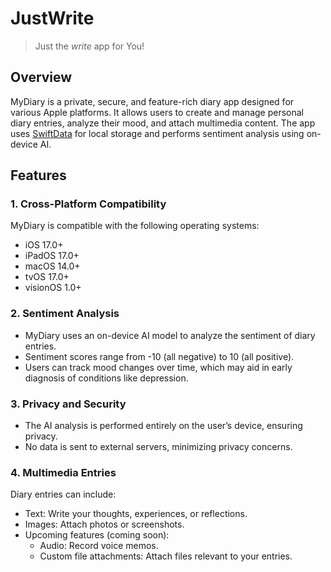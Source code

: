 # JustWrite
> Just the *write* app for You!
## Overview
MyDiary is a private, secure, and feature-rich diary app designed for various Apple platforms. It allows users to create and manage personal diary entries, analyze their mood, and attach multimedia content. The app uses [SwiftData](https://developer.apple.com/xcode/swiftdata/) for local storage and performs sentiment analysis using on-device AI.
## Features
### 1. Cross-Platform Compatibility
MyDiary is compatible with the following operating systems:
- iOS 17.0+
- iPadOS 17.0+
- macOS 14.0+
- tvOS 17.0+
- visionOS 1.0+
### 2. Sentiment Analysis
- MyDiary uses an on-device AI model to analyze the sentiment of diary entries.
- Sentiment scores range from -10 (all negative) to 10 (all positive).
- Users can track mood changes over time, which may aid in early diagnosis of conditions like depression.
### 3. Privacy and Security
- The AI analysis is performed entirely on the user’s device, ensuring privacy.
- No data is sent to external servers, minimizing privacy concerns.
### 4. Multimedia Entries
Diary entries can include:
- Text: Write your thoughts, experiences, or reflections.
- Images: Attach photos or screenshots.
- Upcoming features (coming soon):
  - Audio: Record voice memos.
  - Custom file attachments: Attach files relevant to your entries.
